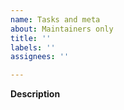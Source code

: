 ```yaml
---
name: Tasks and meta
about: Maintainers only
title: ''
labels: ''
assignees: ''

---
```


**Description**
<!-- Add a short description and screen shots if needed. -->